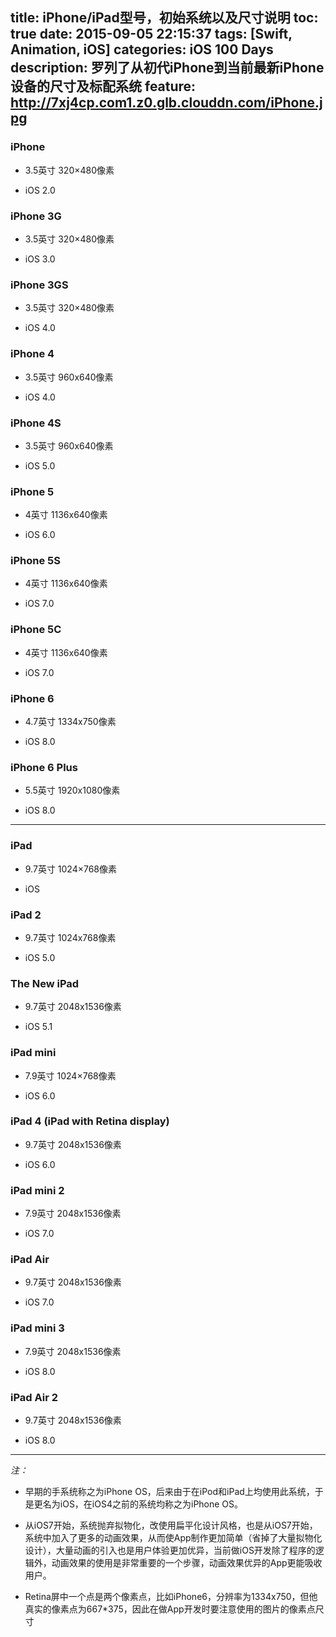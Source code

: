title: iPhone/iPad型号，初始系统以及尺寸说明
toc: true
date: 2015-09-05 22:15:37
tags: [Swift, Animation, iOS]
categories: iOS 100 Days
description: 罗列了从初代iPhone到当前最新iPhone设备的尺寸及标配系统
feature: http://7xj4cp.com1.z0.glb.clouddn.com/iPhone.jpg
---

### iPhone  
+ 3.5英寸	320×480像素

+ iOS 2.0

### iPhone 3G
+ 3.5英寸	320×480像素

+ iOS 3.0

<!-- more -->

### iPhone 3GS
+ 3.5英寸	320×480像素

+ iOS 4.0

### iPhone 4
+ 3.5英寸	960x640像素

+ iOS 4.0

### iPhone 4S
+ 3.5英寸	960x640像素

+ iOS 5.0

### iPhone 5
+ 4英寸 1136x640像素

+ iOS 6.0

### iPhone 5S
+ 4英寸 1136x640像素

+ iOS 7.0

### iPhone 5C
+ 4英寸 1136x640像素

+ iOS 7.0


### iPhone 6
+ 4.7英寸 1334x750像素

+ iOS 8.0

### iPhone 6 Plus
+ 5.5英寸 1920x1080像素

+ iOS 8.0

---

### iPad
+ 9.7英寸     1024×768像素

+ iOS

### iPad 2
+ 9.7英寸 1024x768像素

+ iOS 5.0

### The New iPad
+ 9.7英寸     2048x1536像素

+ iOS 5.1

### iPad mini
+ 7.9英寸     1024×768像素

+ iOS 6.0

### iPad 4 (iPad with Retina display)
+ 9.7英寸     2048x1536像素

+ iOS 6.0

### iPad mini 2
+ 7.9英寸     2048x1536像素

+ iOS 7.0

### iPad Air
+ 9.7英寸     2048x1536像素

+ iOS 7.0

### iPad mini 3
+ 7.9英寸     2048x1536像素

+ iOS 8.0

### iPad Air 2
+ 9.7英寸     2048x1536像素

+ iOS 8.0

---
*注：*

+ 早期的手系统称之为iPhone OS，后来由于在iPod和iPad上均使用此系统，于是更名为iOS，在iOS4之前的系统均称之为iPhone OS。

+ 从iOS7开始，系统抛弃拟物化，改使用扁平化设计风格，也是从iOS7开始，系统中加入了更多的动画效果，从而使App制作更加简单（省掉了大量拟物化设计），大量动画的引入也是用户体验更加优异，当前做iOS开发除了程序的逻辑外，动画效果的使用是非常重要的一个步骤，动画效果优异的App更能吸收用户。

+ Retina屏中一个点是两个像素点，比如iPhone6，分辨率为1334x750，但他真实的像素点为667*375，因此在做App开发时要注意使用的图片的像素点尺寸